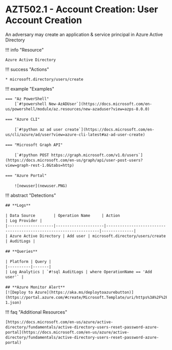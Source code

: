 # AZT502.1 - Account Creation: User Account Creation

An adversary may create an application & service principal in Azure Active Directory

!!! info "Resource" 

	Azure Active Directory

!!! success "Actions"

	* microsoft.directory/users/create

!!! example "Examples"

    === "Az PowerShell"
    	[`#!powershell New-AzADUser`](https://docs.microsoft.com/en-us/powershell/module/az.resources/new-azaduser?view=azps-8.0.0)

	=== "Azure CLI"
	
		[`#!python az ad user create`](https://docs.microsoft.com/en-us/cli/azure/ad/user?view=azure-cli-latest#az-ad-user-create)

	=== "Microsoft Graph API"
	
		[`#!python POST https://graph.microsoft.com/v1.0/users`](https://docs.microsoft.com/en-us/graph/api/user-post-users?view=graph-rest-1.0&tabs=http)	

    === "Azure Portal"
	
    	![newuser](newuser.PNG)

!!! abstract "Detections"

	## **Logs** 

	| Data Source        | Operation Name     | Action                                                            | Log Provider |
	|--------------------|---------------------|-------------------------------------------------------------------|--------------|
	| Azure Active Directory | Add user | microsoft.directory/users/create | AuditLogs |

	## **Queries**

	| Platform | Query |
    |----------|-------|
	| Log Analytics | `#!sql AuditLogs | where OperationName == 'Add user'` |	
	
	## **Azure Monitor Alert**
	[![Deploy to Azure](https://aka.ms/deploytoazurebutton)](https://portal.azure.com/#create/Microsoft.Template/uri/https%3A%2F%2Fraw.githubusercontent.com%2Fmicrosoft%2FAzDetectSuite%2Fmain%2FAzureThreatResearchMatrix%2FPersistence%2FAZT502%2FAZT502-1.json)
	
!!! faq "Additional Resources"

	[https://docs.microsoft.com/en-us/azure/active-directory/fundamentals/active-directory-users-reset-password-azure-portal](https://docs.microsoft.com/en-us/azure/active-directory/fundamentals/active-directory-users-reset-password-azure-portal)

